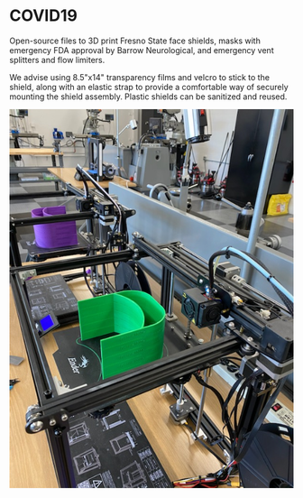 # COVID19
Open-source files to 3D print Fresno State face shields, masks with emergency FDA approval by Barrow Neurological, and emergency vent splitters and flow limiters.

We advise using 8.5"x14" transparency films and velcro to stick to the shield, along with an elastic strap to provide a comfortable way of securely mounting the shield assembly. Plastic shields can be sanitized and reused. 

![design]( https://github.com/szoghi/COVID19/blob/master/Fresno%20State%20Face%20Shield%20stl/EW%20printers%20Image.JPG)

